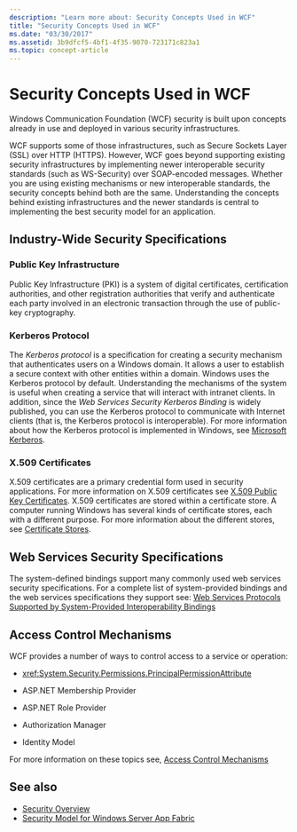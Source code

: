 ```yaml
---
description: "Learn more about: Security Concepts Used in WCF"
title: "Security Concepts Used in WCF"
ms.date: "03/30/2017"
ms.assetid: 3b9dfcf5-4bf1-4f35-9070-723171c823a1
ms.topic: concept-article
---
```

# Security Concepts Used in WCF

Windows Communication Foundation (WCF) security is built upon concepts already in use and deployed in various security infrastructures.  
  
 WCF supports some of those infrastructures, such as Secure Sockets Layer (SSL) over HTTP (HTTPS). However, WCF goes beyond supporting existing security infrastructures by implementing newer interoperable security standards (such as WS-Security) over SOAP-encoded messages. Whether you are using existing mechanisms or new interoperable standards, the security concepts behind both are the same. Understanding the concepts behind existing infrastructures and the newer standards is central to implementing the best security model for an application.
  
## Industry-Wide Security Specifications  
  
### Public Key Infrastructure  

Public Key Infrastructure (PKI) is a system of digital certificates, certification authorities, and other registration authorities that verify and authenticate each party involved in an electronic transaction through the use of public-key cryptography.
  
### Kerberos Protocol  

 The *Kerberos protocol* is a specification for creating a security mechanism that authenticates users on a Windows domain. It allows a user to establish a secure context with other entities within a domain. Windows uses the Kerberos protocol by default. Understanding the mechanisms of the system is useful when creating a service that will interact with intranet clients. In addition, since the *Web Services Security Kerberos Binding* is widely published, you can use the Kerberos protocol to communicate with Internet clients (that is, the Kerberos protocol is interoperable). For more information about how the Kerberos protocol is implemented in Windows, see  [Microsoft Kerberos](/windows/win32/secauthn/microsoft-kerberos).  
  
### X.509 Certificates  

 X.509 certificates are a primary credential form used in security applications. For more information on X.509 certificates see [X.509 Public Key Certificates](/windows/win32/seccertenroll/about-x-509-public-key-certificates). X.509 certificates are stored within a certificate store. A computer running Windows has several kinds of certificate stores, each with a different purpose. For more information about the different stores, see [Certificate Stores](/previous-versions/windows/it-pro/windows-server-2003/cc757138(v=ws.10)).  
  
## Web Services Security Specifications  

 The system-defined bindings support many commonly used web services security specifications. For a complete list of system-provided bindings and the web services specifications they support see: [Web Services Protocols Supported by System-Provided Interoperability Bindings](web-services-protocols-supported-by-system-provided-interoperability-bindings.md)  
  
## Access Control Mechanisms  

WCF provides a number of ways to control access to a service or operation:
  
- <xref:System.Security.Permissions.PrincipalPermissionAttribute>  
  
- ASP.NET Membership Provider  
  
- ASP.NET Role Provider  
  
- Authorization Manager  
  
- Identity Model  
  
For more information on these topics see, [Access Control Mechanisms](access-control-mechanisms.md)  
  
## See also

- [Security Overview](security-overview.md)
- [Security Model for Windows Server App Fabric](/previous-versions/appfabric/ee677202(v=azure.10))
